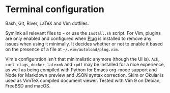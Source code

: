 
# Terminal configuration

Bash, Git, River, LaTeX and Vim dotfiles.

Symlink all relevant files to `~` or use the `Install.sh` script. For Vim, plugins are only enabled
and configured when [Plug](https://github.com/junegunn/vim-plug) is installed to remove any issues
when using it minimally. It decides whether or not to enable it based on the presence of a file at
`~/.vim/autoload/plug.vim`.

Vim's configuration isn't that minimalistic anymore (though the UI is). `Ack`, `curl`, `ctags`,
`docker`, `latexmk` and `xpdf` may be installed for a nice experience, as well as being compiled
with Python for Emacs org-mode support and Node for Markdown preview and JSON syntax correction.
Skim or Okular is used as VimTeX compiled document viewer. Tested with Vim 9 on Debian, FreeBSD
and macOS.
